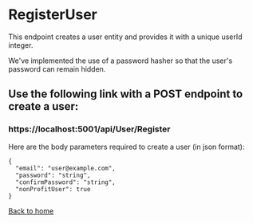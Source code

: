# RegisterUser

This endpoint creates a user entity and provides it with a unique userId integer.

We've implemented the use of a password hasher so that the user's password can remain hidden.


## Use the following link with a POST endpoint to create a user:
### https://localhost:5001/api/User/Register

Here are the body parameters required to create a user (in json format):

```
{
  "email": "user@example.com",
  "password": "string",
  "confirmPassword": "string",
  "nonProfitUser": true
}
```

[Back to home](../../README.md)
